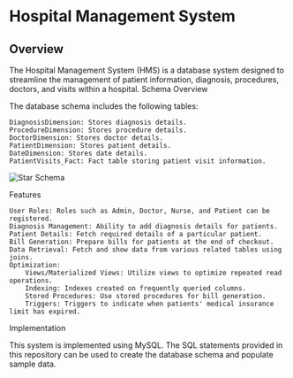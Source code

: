 # Hospital Management System
## Overview

The Hospital Management System (HMS) is a database system designed to streamline the management of patient information, diagnosis, procedures, doctors, and visits within a hospital.
Schema Overview

The database schema includes the following tables:

    DiagnosisDimension: Stores diagnosis details.
    ProcedureDimension: Stores procedure details.
    DoctorDimension: Stores doctor details.
    PatientDimension: Stores patient details.
    DateDimension: Stores date details.
    PatientVisits_Fact: Fact table storing patient visit information.

![Star Schema]()

Features

    User Roles: Roles such as Admin, Doctor, Nurse, and Patient can be registered.
    Diagnosis Management: Ability to add diagnosis details for patients.
    Patient Details: Fetch required details of a particular patient.
    Bill Generation: Prepare bills for patients at the end of checkout.
    Data Retrieval: Fetch and show data from various related tables using joins.
    Optimization:
        Views/Materialized Views: Utilize views to optimize repeated read operations.
        Indexing: Indexes created on frequently queried columns.
        Stored Procedures: Use stored procedures for bill generation.
        Triggers: Triggers to indicate when patients' medical insurance limit has expired.

Implementation

This system is implemented using MySQL. The SQL statements provided in this repository can be used to create the database schema and populate sample data.
